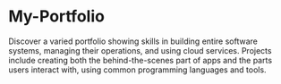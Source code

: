 # My-Portfolio
Discover a varied portfolio showing skills in building entire software systems, managing their operations, and using cloud services. Projects include creating both the behind-the-scenes part of apps and the parts users interact with, using common programming languages and tools.
